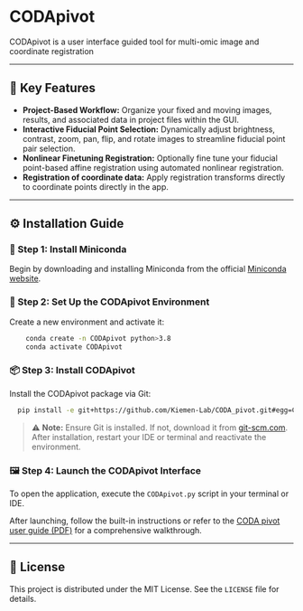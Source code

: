 # CODApivot

CODApivot is a user interface guided tool for multi-omic image and coordinate registration

---
## 🚀 Key Features

* **Project-Based Workflow:** Organize your fixed and moving images, results, and associated data in project files within the GUI.
* **Interactive Fiducial Point Selection:** Dynamically adjust brightness, contrast, zoom, pan, flip, and rotate images to streamline fiducial point pair selection.
* **Nonlinear Finetuning Registration:** Optionally fine tune your fiducial point-based affine registration using automated nonlinear registration.
* **Registration of coordinate data:** Apply registration transforms directly to coordinate points directly in the app.
  


---
## ⚙️ Installation Guide

### 📅 Step 1: Install Miniconda

Begin by downloading and installing Miniconda from the official [Miniconda website](https://docs.anaconda.com/miniconda/).

### 🐍 Step 2: Set Up the CODApivot Environment

Create a new environment and activate it:

```bash
    conda create -n CODApivot python>3.8
    conda activate CODApivot
```

### 📦 Step 3: Install CODApivot

Install the CODApivot package via Git:

```bash
  pip install -e git+https://github.com/Kiemen-Lab/CODA_pivot.git#egg=CODApivot
```

> ⚠️ **Note:** Ensure Git is installed. If not, download it from [git-scm.com](https://git-scm.com/downloads/win). After installation, restart your IDE or terminal and reactivate the environment.

### 🖼️ Step 4: Launch the CODApivot Interface

To open the application, execute the `CODApivot.py` script in your terminal or IDE.

After launching, follow the built-in instructions or refer to the [CODA pivot user guide (PDF)](./CODA%20pivot%20user%20guide.pdf) for a comprehensive walkthrough.

---
## 📄 License

This project is distributed under the MIT License. See the `LICENSE` file for details.
